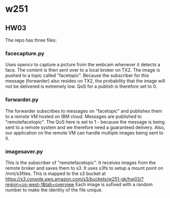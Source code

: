 # w251

## HW03

The repo has three files:  

### facecapture.py  
Uses opencv to capture a picture from the webcam whenever it detects a face. 
The content is then sent over to a local broker on TX2. The image is pushed to a topic called "facetopic". 
Because the subscriber for this message (forwarder) also resides on TX2, the probability that the image will not be 
delivered is extremely low. QoS for a publish is therefore set to 0.

### forwarder.py  
The forwarder subscribes to messages on "facetopic" and publishes them to a remote VM hosted on IBM cloud.
Messages are published to "remotefacetopic". The QoS here is set to 1 - because the message is being sent to a remote system
and we therefore need a guaranteed delivery. Also, our application on the remote VM can handle multiple images being sent to it.

### imagesaver.py  
This is the subscriber of "remotefacetopic". It receives images from the remote broker and saves them to s3.
It uses s3fs to setup a mount point on /mnt/s3files. This is mapped to the s3 bucket at
https://s3.console.aws.amazon.com/s3/buckets/w251-gk/hw03/?region=us-west-1&tab=overview
Each image is sufixed with a random number to make the identity of the file unique.

